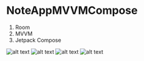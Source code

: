 # NoteAppMVVMCompose
1. Room 
2. MVVM
3. Jetpack Compose

![alt text](https://github.com/kolxz2/NoteAppMVVMCompose/blob/master/photo_2023-04-14_17-17-44.jpg?raw=true)
![alt text](https://github.com/kolxz2/NoteAppMVVMCompose/blob/master/photo_2023-04-14_17-17-46.jpg?raw=true)
![alt text](https://github.com/kolxz2/NoteAppMVVMCompose/blob/master/photo_2023-04-14_17-17-49.jpg?raw=true)
![alt text](https://github.com/kolxz2/NoteAppMVVMCompose/blob/master/photo_2023-04-14_17-17-52.jpg?raw=true)
